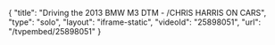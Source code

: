 {
    "title": "Driving the 2013 BMW M3 DTM - \/CHRIS HARRIS ON CARS",
    "type": "solo",
    "layout": "iframe-static",
    "videoId": "25898051",
    "url": "\/tvpembed\/25898051"
}